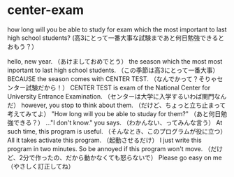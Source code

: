 # center-exam
how long will you be able to study for exam which the most important to last high school students?
(高3にとって一番大事な試験まであと何日勉強できるとおもう？）

hello, new year.
（あけましておめでとう）
the season which the most most inportant to last high school students.
（この季節は高3にとって一番大事）
BECAUSE the season comes with CENTER TEST.
（なんでかって？そりゃセンター試験だから！）
CENTER TEST is exam of the National Center for University Entrance Examination.
（センターは大学に入学するいわば関門なんだ）
however, you stop to think about them.
（だけど、ちょっと立ち止まって考えてみてよ）
"How long will you be able to studay for them?"
（あと何日勉強できる？）
..."I don't know." you says.
（わかんない、ってみんな言う）
At such time, this program is useful.
（そんなとき、このプログラムが役に立つ）
All it takes activate this program.
（起動させるだけ）
I just write this program in two minutes.
So be annoyed if this program won't move.
（だけど、2分で作ったの、だから動かなくても怒らないで）
Please go easy on me
（やさしく訂正してね）
